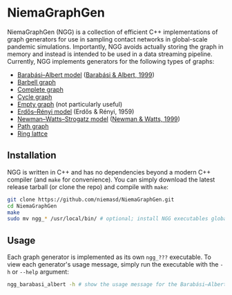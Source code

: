# NiemaGraphGen
NiemaGraphGen (NGG) is a collection of efficient C++ implementations of graph generators for use in sampling contact networks in global-scale pandemic simulations. Importantly, NGG avoids actually storing the graph in memory and instead is intended to be used in a data streaming pipeline. Currently, NGG implements generators for the following types of graphs:

* [Barabási–Albert model](https://en.wikipedia.org/wiki/Barab%C3%A1si%E2%80%93Albert_model) ([Barabási & Albert, 1999](https://doi.org/10.1126/science.286.5439.509))
* [Barbell graph](https://en.wikipedia.org/wiki/Barbell_graph)
* [Complete graph](https://en.wikipedia.org/wiki/Complete_graph)
* [Cycle graph](https://en.wikipedia.org/wiki/Cycle_graph)
* [Empty graph](https://en.wikipedia.org/wiki/Null_graph#Edgeless_graph) (not particularly useful)
* [Erdős–Rényi model](https://en.wikipedia.org/wiki/Erd%C5%91s%E2%80%93R%C3%A9nyi_model) (Erdős & Rényi, 1959)
* [Newman–Watts–Strogatz model](https://doi.org/10.1016/S0375-9601(99)00757-4) ([Newman & Watts, 1999](https://doi.org/10.1016/S0375-9601(99)00757-4))
* [Path graph](https://en.wikipedia.org/wiki/Path_graph)
* [Ring lattce](https://runestone.academy/runestone/books/published/complex/SmallWorldGraphs/RingLattice.html)

## Installation
NGG is written in C++ and has no dependencies beyond a modern C++ compiler (and `make` for convenience). You can simply download the latest release tarball (or clone the repo) and compile with `make`:

```bash
git clone https://github.com/niemasd/NiemaGraphGen.git
cd NiemaGraphGen
make
sudo mv ngg_* /usr/local/bin/ # optional; install NGG executables globally
```

## Usage
Each graph generator is implemented as its own `ngg_???` executable. To view each generator's usage message, simply run the executable with the `-h` or `--help` argument:

```bash
ngg_barabasi_albert -h # show the usage message for the Barabási–Albert generator
```
